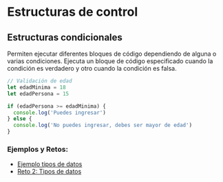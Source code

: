 # Estructuras de control

## Estructuras condicionales

Permiten ejecutar diferentes bloques de código dependiendo de alguna o varias condiciones. Ejecuta un bloque de código especificado cuando la condición es verdadero y otro cuando la condición es falsa.

```javascript
// Validación de edad
let edadMinima = 18
let edadPersona = 15

if (edadPersona >= edadMinima) {
  console.log('Puedes ingresar')
} else {
  console.log('No puedes ingresar, debes ser mayor de edad')
}
```

### Ejemplos y Retos:

- [Ejemplo tipos de datos](/clases/clase-02-estructuras-de-control/ejemplos.js)
- [Reto 2: Tipos de datos](/retos/reto-02-estructuras-de-control/README.md)
